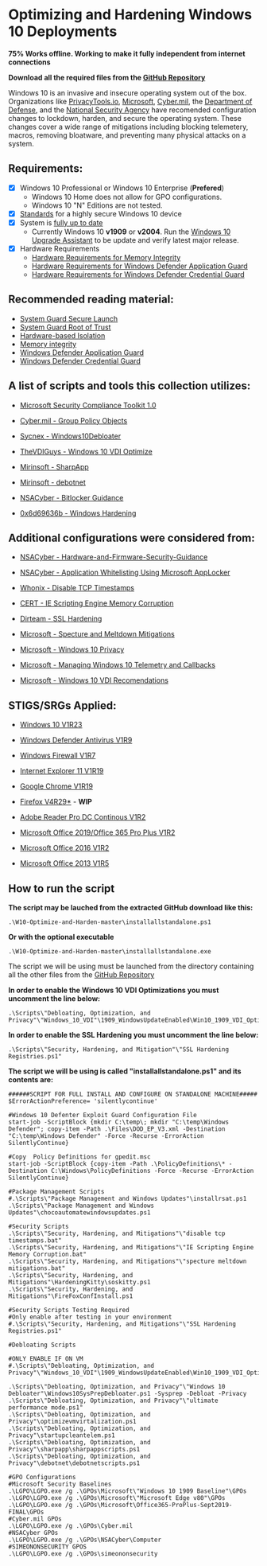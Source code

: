 # Optimizing and Hardening Windows 10 Deployments

**75% Works offline. Working to make it fully independent from internet connections** 

**Download all the required files from the [GitHub Repository](https://github.com/smiltech/W10-Optimize-and-Harden)**

Windows 10 is an invasive and insecure operating system out of the box. 
Organizations like [PrivacyTools.io](https://PrivacyTools.io), [Microsoft](https://microsoft.com), [Cyber.mil](https://public.cyber.mil), the [Department of Defense](https://dod.gov), and the [National Security Agency](https://www.nsa.gov/) have recomended configuration changes to lockdown, harden, and secure the operating system. These changes cover a wide range of mitigations including blocking telemetery, macros, removing bloatware, and preventing many physical attacks on a system.

## Requirements:
- [X] Windows 10 Professional or Windows 10 Enterprise (**Prefered**)
  - Windows 10 Home does not allow for GPO configurations. 
  - Windows 10 "N" Editions are not tested.
- [x] [Standards](https://docs.microsoft.com/en-us/windows-hardware/design/device-experiences/oem-highly-secure) for a highly secure Windows 10 device
- [x] System is [fully up to date](https://support.microsoft.com/en-gb/help/4027667/windows-10-update)
  - Currently Windows 10 **v1909** or **v2004**. Run the [Windows 10 Upgrade Assistant](https://support.microsoft.com/en-us/help/3159635/windows-10-update-assistant) to be update and verify latest major release.
- [X] Hardware Requirements
  - [Hardware Requirements for Memory Integrity](https://docs.microsoft.com/en-us/windows/security/threat-protection/device-guard/requirements-and-deployment-planning-guidelines-for-virtualization-based-protection-of-code-integrity#baseline-protections) 
  - [Hardware Requirements for Windows Defender Application Guard](https://docs.microsoft.com/en-us/windows/security/threat-protection/windows-defender-application-guard/reqs-wd-app-guard)
  - [Hardware Requirements for Windows Defender Credential Guard](https://docs.microsoft.com/en-us/windows/security/identity-protection/credential-guard/credential-guard-requirements)
  
## Recommended reading material:
  - [System Guard Secure Launch](https://docs.microsoft.com/en-us/windows/security/threat-protection/windows-defender-system-guard/system-guard-secure-launch-and-smm-protection#requirements-met-by-system-guard-enabled-machines)
  - [System Guard Root of Trust](https://docs.microsoft.com/en-us/windows/security/threat-protection/windows-defender-system-guard/system-guard-how-hardware-based-root-of-trust-helps-protect-windows)
  - [Hardware-based Isolation](https://docs.microsoft.com/en-us/windows/security/threat-protection/microsoft-defender-atp/overview-hardware-based-isolation)
  - [Memory integrity](https://docs.microsoft.com/en-us/windows/security/threat-protection/device-guard/memory-integrity)
  - [Windows Defender Application Guard](https://docs.microsoft.com/en-us/windows/security/threat-protection/windows-defender-application-guard/wd-app-guard-overview)
  - [Windows Defender Credential Guard](https://docs.microsoft.com/en-us/windows/security/identity-protection/credential-guard/credential-guard-how-it-works)

## A list of scripts and tools this collection utilizes:

- [Microsoft Security Compliance Toolkit 1.0](https://www.microsoft.com/en-us/download/details.aspx?id=55319)

- [Cyber.mil - Group Policy Objects](https://public.cyber.mil/stigs/gpo/)

- [Sycnex - Windows10Debloater](https://github.com/Sycnex/Windows10Debloater)

- [TheVDIGuys - Windows 10 VDI Optimize](https://github.com/TheVDIGuys/Windows_10_VDI_Optimize)

- [Mirinsoft - SharpApp](https://github.com/builtbybel/sharpapp)

- [Mirinsoft - debotnet](https://github.com/builtbybel/debotnet)

- [NSACyber - Bitlocker Guidance](https://github.com/nsacyber/BitLocker-Guidance)

- [0x6d69636b - Windows Hardening](https://github.com/0x6d69636b/windows_hardening)

## Additional configurations were considered from:

- [NSACyber - Hardware-and-Firmware-Security-Guidance](https://github.com/nsacyber/Hardware-and-Firmware-Security-Guidance)

- [NSACyber - Application Whitelisting Using Microsoft AppLocker](https://apps.nsa.gov/iad/library/ia-guidance/tech-briefs/application-whitelisting-using-microsoft-applocker.cfm)

- [Whonix - Disable TCP Timestamps](https://www.whonix.org/wiki/Disable_TCP_and_ICMP_Timestamps)

- [CERT - IE Scripting Engine Memory Corruption](https://kb.cert.org/vuls/id/573168/)

- [Dirteam - SSL Hardening](https://dirteam.com/sander/2019/07/30/howto-disable-weak-protocols-cipher-suites-and-hashing-algorithms-on-web-application-proxies-ad-fs-servers-and-windows-servers-running-azure-ad-connect/)

- [Microsoft - Specture and Meltdown Mitigations](https://support.microsoft.com/en-us/help/4072698/windows-server-speculative-execution-side-channel-vulnerabilities)

- [Microsoft - Windows 10 Privacy](https://docs.microsoft.com/en-us/windows/privacy/)

- [Microsoft - Managing Windows 10 Telemetry and Callbacks](https://docs.microsoft.com/en-us/windows/privacy/manage-connections-from-windows-operating-system-components-to-microsoft-services)

- [Microsoft - Windows 10 VDI Recomendations](https://docs.microsoft.com/en-us/windows-server/remote/remote-desktop-services/rds_vdi-recommendations-1909)


## STIGS/SRGs Applied:
 
- [Windows 10 V1R23](https://dl.dod.cyber.mil/wp-content/uploads/stigs/zip/U_MS_Windows_10_V1R23_STIG.zip)

- [Windows Defender Antivirus V1R9](https://dl.dod.cyber.mil/wp-content/uploads/stigs/zip/U_MS_Windows_Defender_Antivirus_V1R9_STIG.zip)

- [Windows Firewall V1R7](https://dl.dod.cyber.mil/wp-content/uploads/stigs/zip/U_Windows_Firewall_V1R7_STIG.zip)

- [Internet Explorer 11 V1R19](https://dl.dod.cyber.mil/wp-content/uploads/stigs/zip/U_MS_IE11_V1R19_STIG.zip)

- [Google Chrome V1R19](https://dl.dod.cyber.mil/wp-content/uploads/stigs/zip/U_Google_Chrome_V1R19_STIG.zip)

- [Firefox V4R29*](https://dl.dod.cyber.mil/wp-content/uploads/stigs/zip/U_MOZ_FireFox_V4R29_STIG.zip) - **WIP**

- [Adobe Reader Pro DC Continous V1R2](https://dl.dod.cyber.mil/wp-content/uploads/stigs/zip/U_Adobe_Acrobat_Pro_DC_Continuous_V1R2_STIG.zip)

- [Microsoft Office 2019/Office 365 Pro Plus V1R2](https://dl.dod.cyber.mil/wp-content/uploads/stigs/zip/U_MS_Office_365_ProPlus_V1R2_STIG.zip)

- [Microsoft Office 2016 V1R2](https://dl.dod.cyber.mil/wp-content/uploads/stigs/pdf/U_Microsoft_Office_2016_V1R2_Overview.pdf)

- [Microsoft Office 2013 V1R5](https://dl.dod.cyber.mil/wp-content/uploads/stigs/zip/U_MicrosoftOffice2013_V1R5_Overview.zip)


## How to run the script

**The script may be lauched from the extracted GitHub download like this:**
```
.\W10-Optimize-and-Harden-master\installallstandalone.ps1
```
**Or with the optional executable**

```
.\W10-Optimize-and-Harden-master\installallstandalone.exe
```
The script we will be using must be launched from the directory containing all the other files from the [GitHub Repository](https://github.com/smiltech/W10-Optimize-and-Harden)

**In order to enable the Windows 10 VDI Optimizations you must uncomment the line below:**
```
.\Scripts\"Debloating, Optimization, and Privacy"\"Windows_10_VDI"\1909_WindowsUpdateEnabled\Win10_1909_VDI_Optimize.ps1

```

**In order to enable the SSL Hardening you must uncomment the line below:**
```
.\Scripts\"Security, Hardening, and Mitigation"\"SSL Hardening Registries.ps1"

```

**The script we will be using is called **"installallstandalone.ps1"** and its contents are:**

```
######SCRIPT FOR FULL INSTALL AND CONFIGURE ON STANDALONE MACHINE#####
$ErrorActionPreference= 'silentlycontinue'

#Windows 10 Defenter Exploit Guard Configuration File
start-job -ScriptBlock {mkdir C:\temp\; mkdir "C:\temp\Windows Defender"; copy-item -Path .\Files\DOD_EP_V3.xml -Destination "C:\temp\Windows Defender" -Force -Recurse -ErrorAction SilentlyContinue}

#Copy  Policy Definitions for gpedit.msc
start-job -ScriptBlock {copy-item -Path .\PolicyDefinitions\* -Destination C:\Windows\PolicyDefinitions -Force -Recurse -ErrorAction SilentlyContinue}

#Package Management Scripts
#.\Scripts\"Package Management and Windows Updates"\installrsat.ps1
.\Scripts\"Package Management and Windows Updates"\chocoautomatewindowsupdates.ps1

#Security Scripts
.\Scripts\"Security, Hardening, and Mitigations"\"disable tcp timestamps.bat"
.\Scripts\"Security, Hardening, and Mitigations"\"IE Scripting Engine Memory Corruption.bat"
.\Scripts\"Security, Hardening, and Mitigations"\"specture meltdown mitigations.bat"
.\Scripts\"Security, Hardening, and Mitigations"\HardeningKitty\soskitty.ps1
.\Scripts\"Security, Hardening, and Mitigations"\FireFoxConfInstall.ps1

#Security Scripts Testing Required
#Only enable after testing in your environment
#.\Scripts\"Security, Hardening, and Mitigations"\"SSL Hardening Registries.ps1"

#Debloating Scripts

#ONLY ENABLE IF ON VM
#.\Scripts\"Debloating, Optimization, and Privacy"\"Windows_10_VDI"\1909_WindowsUpdateEnabled\Win10_1909_VDI_Optimize.ps1

.\Scripts\"Debloating, Optimization, and Privacy"\"Windows 10 Debloater"\Windows10SysPrepDebloater.ps1 -Sysprep -Debloat -Privacy
.\Scripts\"Debloating, Optimization, and Privacy"\"ultimate performance mode.ps1"
.\Scripts\"Debloating, Optimization, and Privacy"\optimizevmvirtalization.ps1
.\Scripts\"Debloating, Optimization, and Privacy"\startupcleantelem.ps1
.\Scripts\"Debloating, Optimization, and Privacy"\sharpapp\sharpappscripts.ps1
.\Scripts\"Debloating, Optimization, and Privacy"\debotnet\debotnetscripts.ps1

#GPO Configurations
#Microsoft Security Baselines
.\LGPO\LGPO.exe /g .\GPOs\Microsoft\"Windows 10 1909 Baseline"\GPOs
.\LGPO\LGPO.exe /g .\GPOs\Microsoft\"Microsoft Edge v80"\GPOs
.\LGPO\LGPO.exe /g .\GPOs\Microsoft\Office365-ProPlus-Sept2019-FINAL\GPOs
#Cyber.mil GPOs
.\LGPO\LGPO.exe /g .\GPOs\Cyber.mil
#NSACyber GPOs
.\LGPO\LGPO.exe /g .\GPOs\NSACyber\Computer
#SIMEONONSECURITY GPOS
.\LGPO\LGPO.exe /g .\GPOs\simeononsecurity
```

